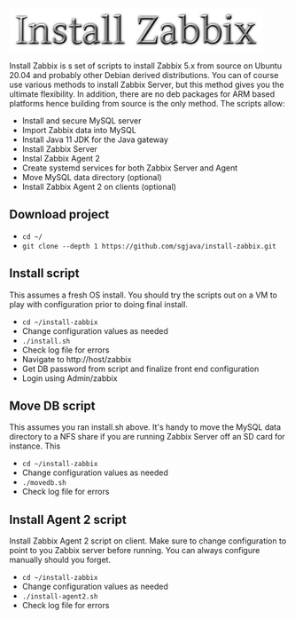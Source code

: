![Title](images/title.png)

Install Zabbix is s set of scripts to install Zabbix 5.x from source on Ubuntu
20.04 and probably other Debian derived distributions. You can of course use
various methods to install Zabbix Server, but this method gives you the ultimate
flexibility. In addition, there are no deb packages for ARM based platforms hence
building from source is the only method. The scripts allow:
* Install and secure MySQL server
* Import Zabbix data into MySQL
* Install Java 11 JDK for the Java gateway
* Install Zabbix Server
* Instal Zabbix Agent 2
* Create systemd services for both Zabbix Server and Agent
* Move MySQL data directory (optional)
* Install Zabbix Agent 2 on clients (optional)

## Download project
* `cd ~/`
* `git clone --depth 1 https://github.com/sgjava/install-zabbix.git`

## Install script
This assumes a fresh OS install. You should try the scripts out on a VM to play
with configuration prior to doing final install.
* `cd ~/install-zabbix`
* Change configuration values as needed
* `./install.sh`
* Check log file for errors
* Navigate to http://host/zabbix
* Get DB password from script and finalize front end configuration
* Login using Admin/zabbix

## Move DB script
This assumes you ran install.sh above. It's handy to move the MySQL data directory
to a NFS share if you are running Zabbix Server off an SD card for instance. This
* `cd ~/install-zabbix`
* Change configuration values as needed
* `./movedb.sh`
* Check log file for errors

## Install Agent 2 script
Install Zabbix Agent 2 script on client. Make sure to change configuration to point to
you Zabbix server before running. You can always configure manually should you forget. 
* `cd ~/install-zabbix`
* Change configuration values as needed
* `./install-agent2.sh`
* Check log file for errors
